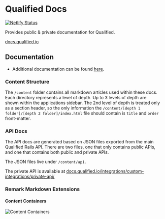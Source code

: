 # Qualified Docs

[![Netlify Status](https://api.netlify.com/api/v1/badges/27a6c94b-2bc0-4376-9a39-48ad05b5085f/deploy-status)](https://app.netlify.com/sites/fervent-mayer-2fb2ca/deploys)

Provides public & private documentation for Qualified.

[docs.qualified.io](https://docs.qualified.io)

## Documentation

* Additional documentation can be found [here](https://docc-theme.netlify.com/).

### Content Structure

The `/content` folder contains all markdown articles used within these docs. Each directory represents a level of depth. Up to 3 levels of depth are shown within the applications sidebar. The 2nd level of depth is treated only as a section header, so the only information the `/content/[depth 1 folder]/[depth 2 folder]/index.html` file should contain is `title` and `order` front-matter. 

### API Docs

The API docs are generated based on JSON files exported from the main Qualified Rails API. There are two files, one that only contains public APIs, and one that contains both public and private APIs.

The JSON files live under `/content/api`.

The private API is available at [docs.qualified.io/integrations/custom-integrations/private-api/](https://docs.qualified.io/integrations/custom-integrations/private-api/)

### Remark Markdown Extensions

#### Content Containers
![Content Containers](https://p191.p3.n0.cdn.getcloudapp.com/items/9ZuB6pXv/Image%202020-11-04%20at%2012.45.31%20PM.png?source=viewer&v=19cacb18db0da80c607a80a983100112)


